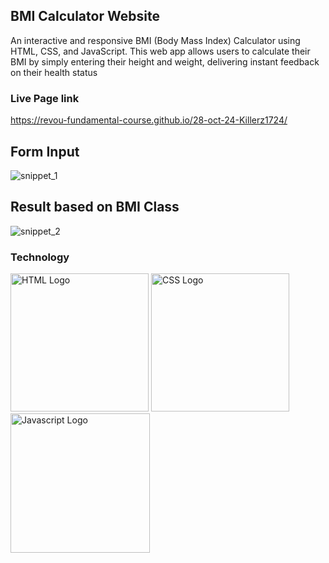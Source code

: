 ## BMI Calculator Website
An interactive and responsive BMI (Body Mass Index) Calculator using HTML, CSS, and JavaScript. This web app allows users to calculate their BMI by simply entering their height and weight, delivering instant feedback on their health status

### Live Page link
https://revou-fundamental-course.github.io/28-oct-24-Killerz1724/

## Form Input
![snippet_1](https://github.com/user-attachments/assets/24362768-21ac-4493-b6c2-0b2a107f357c)

## Result based on BMI Class

![snippet_2](https://github.com/user-attachments/assets/dafb72c1-f681-43db-95f9-6efd933cef50)

### Technology
<img width="221" alt="HTML Logo" src="https://github.com/user-attachments/assets/9bd9a3da-08b4-46b8-92e1-905a4e5a5f2e"> 
<img width="221" alt="CSS Logo" src="https://github.com/user-attachments/assets/e87da20f-248a-48d3-80a3-cc87fd1195ba">
<img width="223" alt="Javascript Logo" src="https://github.com/user-attachments/assets/ad344cb9-4a0c-4c8b-86c4-657f294c12ee">
